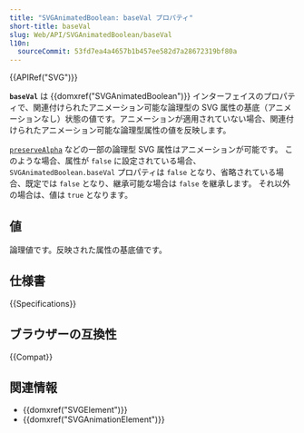 ```yaml
---
title: "SVGAnimatedBoolean: baseVal プロパティ"
short-title: baseVal
slug: Web/API/SVGAnimatedBoolean/baseVal
l10n:
  sourceCommit: 53fd7ea4a4657b1b457ee582d7a28672319bf80a
---
```


{{APIRef("SVG")}}

**`baseVal`** は {{domxref("SVGAnimatedBoolean")}} インターフェイスのプロパティで、関連付けられたアニメーション可能な論理型の SVG 属性の基底（アニメーションなし）状態の値です。アニメーションが適用されていない場合、関連付けられたアニメーション可能な論理型属性の値を反映します。

 [`preserveAlpha`](/ja/docs/Web/SVG/Reference/Attribute/preserveAlpha) などの一部の論理型 SVG 属性はアニメーションが可能です。 このような場合、属性が `false` に設定されている場合、 `SVGAnimatedBoolean.baseVal` プロパティは `false` となり、省略されている場合、既定では `false` となり、継承可能な場合は `false` を継承します。 それ以外の場合は、値は `true` となります。

## 値

論理値です。反映された属性の基底値です。

## 仕様書

{{Specifications}}

## ブラウザーの互換性

{{Compat}}

## 関連情報

- {{domxref("SVGElement")}}
- {{domxref("SVGAnimationElement")}}

